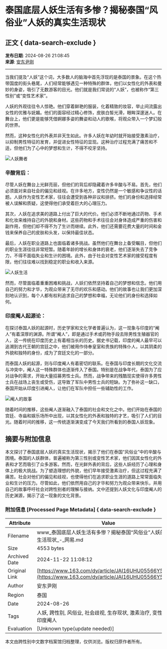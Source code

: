 # 泰国底层人妖生活有多惨？揭秘泰国“风俗业”人妖的真实生活现状

## 正文 { data-search-exclude }


**发布日期**: 2024-08-26 21:08:45  
**来源**: [安东尹刚](https://www.163.com/dy/media/T1708436334688.html)

---

当我们提及“人妖”这个词，大多数人的脑海中首先浮现的是泰国的景象。在这个热带国度的街头巷尾，人们经常能够遇见一种特殊的群体，他们以女性化的外表和曼妙的身姿，吸引了无数游客的目光。他们就是我们常说的“人妖”，也被称作“第三性别”或“变性艺术家”。

人妖的外观往往令人惊艳。他们穿着鲜艳的服装，化着精致的妆容，举止间流露出女性的优雅与妩媚。他们的面容经过精心修饰，皮肤白皙光滑，眼眸深邃迷人。在舞台上，他们更是能够凭借婀娜多姿的舞姿和动人的歌喉，将观众带入一个梦幻般的世界。

然而，这种女性化的外表并非天生如此。许多人妖在年幼时就开始接受激素治疗，以抑制男性特征的发育，并促进女性特征的显现。这种治疗过程充满了痛苦和不适，但他们为了心中的梦想和生计，不得不咬牙坚持。

![人妖舞者](https://nimg.ws.126.net/?url=http%3A%2F%2Fdingyue.ws.126.net%2F2024%2F0826%2F60b68a08j00sitttg0015d000hs009qm.jpg&thumbnail=660x2147483647&quality=80&type=jpg)

### 辛酸背后：

尽管人妖在舞台上光鲜亮丽，但他们的背后却隐藏着许多辛酸与不易。首先，他们必须面对来自社会的偏见和歧视。在许多地方，变性仍然是一个敏感和争议性的话题。人妖作为变性艺术家，往往会遭受到各种非议和排挤。他们的身份和选择经常被人误解和质疑，这使得他们承受着巨大的心理压力。

其次，人妖在追求美的道路上付出了巨大的代价。他们必须不断地通过药物、手术和化妆来维持自己的外貌和身材。这些药物和手术往往会对身体造成严重的伤害和副作用，但他们却不得不为了生计而继续。此外，他们还需要花费大量的时间和金钱来保养自己的皮肤和头发，以保持最佳状态。

最后，人妖在职业道路上也面临着诸多挑战。虽然他们在舞台上备受瞩目，但他们的职业生涯往往非常短暂。随着年龄的增长和身体的衰老，他们逐渐失去了竞争力，不得不面临失业和生计的困境。此外，由于社会对变性艺术家的接受程度有限，他们往往难以找到稳定的职业和收入来源。

![人妖生活](https://nimg.ws.126.net/?url=http%3A%2F%2Fdingyue.ws.126.net%2F2024%2F0826%2F2a96e822j00sitttg000vd000hs00a4m.jpg&thumbnail=660x2147483647&quality=80&type=jpg)

然而，尽管面临着重重困难和挑战，人妖们依然坚持着自己的梦想和信念。他们用自己的努力和才华，为观众带来了无尽的欢乐和感动。他们的故事也让我们更加深刻地认识到，每个人都有权利追求自己的梦想和幸福，无论他们的身份和选择如何。

### 印度阉人起源论：

在探讨泰国人妖的起源时，历史学家和文化学者普遍认为，这一现象与印度的“阉人”有着深厚的渊源。所谓“阉人”，即是通过手术或药物手段去除男性生殖器官的人，这一传统在印度历史上有着相当长的历史。据史书记载，印度的阉人最早可以追溯到古代王朝的宫廷之中，他们被用作侍奉皇室和贵族的特殊仆人，以其阴柔的外貌和独特的身份，成为了宫廷文化的一部分。

而泰国人妖的起源，则与印度阉人有着密切的联系。在泰国与印度长期的文化交流与冲突中，阉人这一特殊群体也逐渐传入了泰国。特别是在战争年代，泰国为了应对战争的需求，开始大量招募男性士兵。然而，战争带来的残酷现实使得许多男性士兵在战场上丧生或受伤，这导致了军队中男性士兵的短缺。为了弥补这一缺口，泰国开始从印度引进阉人，让他们在军队中担任一些辅助性的工作。

![阉人的故事](http://dingyue.ws.126.net/2024/0826/808c1afdg00sitttg005nd000hs005sm.gif)

随着时间的推移，这些阉人逐渐融入了泰国的社会和文化之中。他们开始在泰国的宫廷、寺庙和娱乐场所中出现，以其女性化的外表和独特的才艺，吸引了人们的目光。随着时间的推移，这一传统逐渐演变成了今天我们所看到的泰国人妖现象。

## 摘要与附加信息

<!-- tcd_abstract -->
本文探讨了泰国底层人妖的真实生活现状，揭示了他们在泰国“风俗业”中的辛酸与困境。泰国的人妖群体，普遍被称为第三性别或变性艺术家，他们因其女性化的外表和才艺而吸引了众多游客。然而，在光鲜外表的背后，这些人妖经历了心理和身体上的极大挑战。为了塑造理想的外貌，他们早年接受激素治疗，但这过程充满了痛苦。社会对他们的偏见和歧视，也使得他们在追求职业生涯的道路上常常面临失业和生计的压力。尽管如此，他们依然用自己的才华和努力为观众带来快乐，并用自己的故事呼吁社会对跨性别者的理解与接纳。文中还提到人妖文化与印度阉人的历史渊源，揭示了这一现象的文化背景。
<!-- tcd_abstract_end -->

### 附加信息 [Processed Page Metadata] { data-search-exclude }

| Attribute       | Value                                  |
|-----------------|----------------------------------------|
| Filename        | www_泰国底层人妖生活有多惨？揭秘泰国“风俗业”人妖的真实生活现状_-_网易.md                             |
| Size            | 4553 bytes                           |
| Archived Date   | 2024-11-22 11:08:12                             |
| Original Link   | [https://www.163.com/dy/article/JAI16UHU05566Y5P.html](https://www.163.com/dy/article/JAI16UHU05566Y5P.html)                       |
| Author          | 安东尹刚                               |
| Region          | 泰国                               |
| Date            | 2024-08-26                                 |
| Tags            | 人妖, 跨性别, 风俗业, 社会歧视, 生存现状, 激素治疗, 变性艺术家, 印度阉人                                 |
| Evaluation            | [Unknown type(update needed)]                                 |
<!-- tcd_table_end -->

本文由跨性别中文数字档案馆归档整理，仅供浏览。版权归原作者所有。
